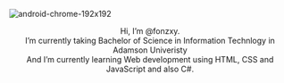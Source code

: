 

![android-chrome-192x192](https://github.com/fonzxy/fonzxy/assets/150542517/3a7e165e-b73c-4765-852c-93bf6f203024)

<center>
Hi, I’m @fonzxy. <br>
I’m currently taking Bachelor of Science in Information Technlogy in Adamson Univeristy <br>
And I’m currently learning Web development using HTML, CSS and JavaScript and also C#. 




</center>

<!---
fonzxy/fonzxy is a ✨ special ✨ repository because its `README.md` (this file) appears on your GitHub profile.
You can click the Preview link to take a look at your changes.
--->
